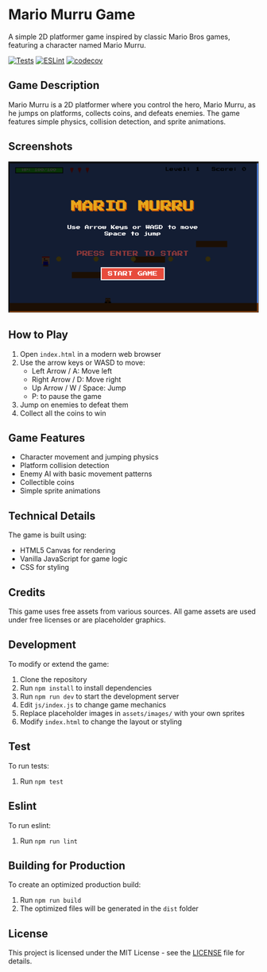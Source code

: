 # Mario Murru Game

A simple 2D platformer game inspired by classic Mario Bros games, featuring a character named Mario Murru.

[![Tests](https://github.com/AlbertoBarrago/mario-murru-game/actions/workflows/tests.yml/badge.svg)](https://github.com/AlbertoBarrago/mario-murru-game/actions/workflows/tests.yml)
[![ESLint](https://github.com/AlbertoBarrago/mario-murru-game/actions/workflows/eslint.yml/badge.svg)](https://github.com/AlbertoBarrago/mario-murru-game/actions/workflows/eslint.yml)
[![codecov](https://codecov.io/gh/AlbertoBarrago/mario-murru-game/graph/badge.svg?token=9RZBAV2L2S)](https://codecov.io/gh/AlbertoBarrago/mario-murru-game)

## Game Description

Mario Murru is a 2D platformer where you control the hero, Mario Murru, as he jumps on platforms, collects coins, and defeats enemies. The game features simple physics, collision detection, and sprite animations.

## Screenshots
![Game Screenshot 1](assets/images/screenshots/demo.png)

## How to Play

1. Open `index.html` in a modern web browser
2. Use the arrow keys or WASD to move:
   - Left Arrow / A: Move left
   - Right Arrow / D: Move right
   - Up Arrow / W / Space: Jump
   - P: to pause the game
3. Jump on enemies to defeat them
4. Collect all the coins to win

## Game Features

- Character movement and jumping physics
- Platform collision detection
- Enemy AI with basic movement patterns
- Collectible coins
- Simple sprite animations

## Technical Details

The game is built using:
- HTML5 Canvas for rendering
- Vanilla JavaScript for game logic
- CSS for styling

## Credits

This game uses free assets from various sources. All game assets are used under free licenses or are placeholder graphics.

## Development

To modify or extend the game:

1. Clone the repository
2. Run `npm install` to install dependencies
3. Run `npm run dev` to start the development server
4. Edit `js/index.js` to change game mechanics
5. Replace placeholder images in `assets/images/` with your own sprites
6. Modify `index.html` to change the layout or styling

## Test 
To run tests:
1. Run `npm test`

## Eslint
To run eslint:
1. Run `npm run lint`

## Building for Production

To create an optimized production build:

1. Run `npm run build`
2. The optimized files will be generated in the `dist` folder

## License

This project is licensed under the MIT License - see the [LICENSE](LICENSE) file for details.